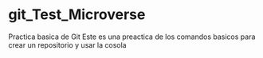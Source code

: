 # git_Test_Microverse
Practica basica de Git
Este es una preactica de los comandos basicos para crear un repositorio y usar la cosola